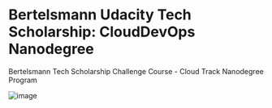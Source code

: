 # Bertelsmann Udacity Tech Scholarship: CloudDevOps Nanodegree
Bertelsmann Tech Scholarship Challenge Course - Cloud Track Nanodegree Program

![image]()
